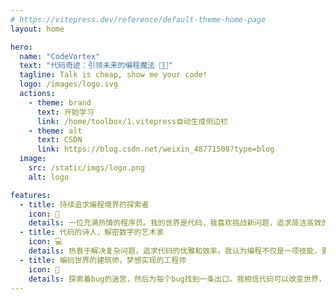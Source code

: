 ```yaml
---
# https://vitepress.dev/reference/default-theme-home-page
layout: home

hero:
  name: "CodeVortex"
  text: "代码奇迹：引领未来的编程魔法 🚀✨"
  tagline: Talk is cheap, show me your code!
  logo: /images/logo.svg
  actions:
    - theme: brand
      text: 开始学习
      link: /home/toolbox/1.vitepress自动生成侧边栏
    - theme: alt
      text: CSDN
      link: https://blog.csdn.net/weixin_48771508?type=blog
  image: 
    src: /static/imgs/logo.png
    alt: logo

features:
  - title: 持续追求编程境界的探索者
    icon: 🚀
    details: 一位充满热情的程序员。我的世界是代码，我喜欢挑战新问题，追求简洁高效的解决方案。
  - title: 代码的诗人，解密数字的艺术家
    icon: 💻
    details: 热衷于解决复杂问题，追求代码的优雅和效率。我认为编程不仅是一项技能，更是一门艺术，而我正努力成为其中的大师。
  - title: 编码世界的建筑师，梦想实现的工程师
    icon: 🔧
    details: 探索着bug的迷宫，然后为每个bug找到一条出口。我相信代码可以改变世界，或至少让世界变得更有趣。
---
```


